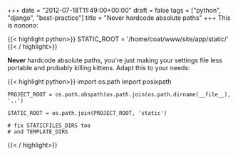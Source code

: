 +++
date = "2012-07-18T11:49:00+00:00"
draft = false
tags = ["python", "django", "best-practice"]
title = "Never hardcode absolute paths"
+++
This is *nonono*:


{{< highlight python>}}
    STATIC_ROOT = '/home/coat/www/site/app/static/'
{{< / highlight>}}


**Never** hardcode absolute paths, you're just making your settings file less portable and probably killing kittens. Adapt this to your needs:


{{< highlight python>}}
    import os.path
    import posixpath

    PROJECT_ROOT = os.path.abspath(os.path.join(os.path.dirname(__file__), '..')

    STATIC_ROOT = os.path.join(PROJECT_ROOT, 'static')

    # fix STATICFILES_DIRS too
    # and TEMPLATE_DIRS
{{< / highlight>}}

